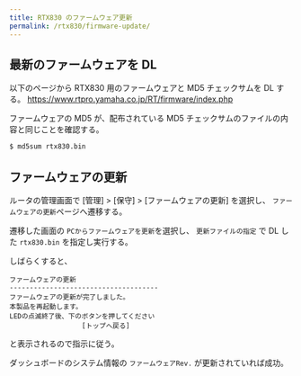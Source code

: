 ```yaml
---
title: RTX830 のファームウェア更新
permalink: /rtx830/firmware-update/
---
```


## 最新のファームウェアを DL
以下のページから RTX830 用のファームウェアと MD5 チェックサムを DL する。
https://www.rtpro.yamaha.co.jp/RT/firmware/index.php

ファームウェアの MD5 が、配布されている MD5 チェックサムのファイルの内容と同じことを確認する。
```sh
$ md5sum rtx830.bin
```

## ファームウェアの更新
ルータの管理画面で
[管理] > [保守] > [ファームウェアの更新] を選択し、
`ファームウェアの更新`ページへ遷移する。

遷移した画面の `PCからファームウェアを更新`を選択し、
`更新ファイルの指定` で DL した `rtx830.bin` を指定し実行する。

しばらくすると、
```
ファームウェアの更新
-------------------------------------
ファームウェアの更新が完了しました。
本製品を再起動します。
LEDの点滅終了後、下のボタンを押してください
                  [トップへ戻る]
```
と表示されるので指示に従う。

ダッシュボードのシステム情報の `ファームウェアRev.` が更新されていれば成功。
